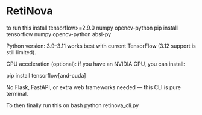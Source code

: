 # RetiNova
to run this 
install
tensorflow>=2.9.0
numpy
opencv-python
pip install tensorflow numpy opencv-python absl-py

Python version: 3.9–3.11 works best with current TensorFlow (3.12 support is still limited).

GPU acceleration (optional): if you have an NVIDIA GPU, you can install:

pip install tensorflow[and-cuda]


No Flask, FastAPI, or extra web frameworks needed — this CLI is pure terminal.

To then finally run this on bash
python retinova_cli.py
